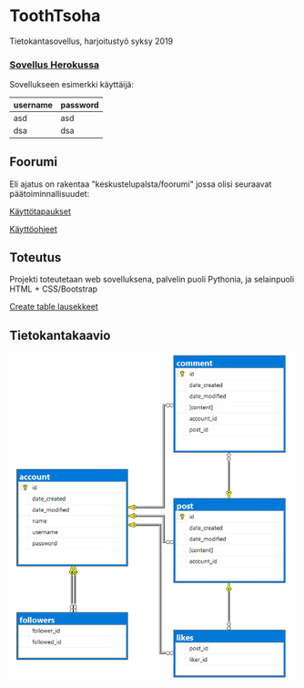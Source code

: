 # ToothTsoha
Tietokantasovellus, harjoitustyö syksy 2019

### [Sovellus Herokussa](https://tsohafoorumi.herokuapp.com/)

Sovellukseen esimerkki käyttäijä:

| username | password |
|----------|----------|
| asd      | asd      |  
| dsa      | dsa      | 

## Foorumi

Eli ajatus on rakentaa "keskustelupalsta/foorumi" jossa olisi seuraavat päätoiminnallisuudet:

[Käyttötapaukset](documentation/UserStories.md)

[Käyttöohjeet](documentation/Instructions.md)

## Toteutus

Projekti toteutetaan web sovelluksena, palvelin puoli Pythonia, ja selainpuoli HTML + CSS/Bootstrap

[Create table lausekkeet](documentation/Createtables.md)

## Tietokantakaavio

![alt text](documentation/images/Tables.PNG)
